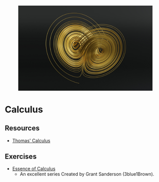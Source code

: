<p align="center">
    <img width="420" src="../../assets/images/lorenz.jpg">
</p>

# Calculus

## Resources

- [Thomas' Calculus](https://1lib.us/book/3518261/0a6b3d)

## Exercises

- [Essence of Calculus](https://www.youtube.com/playlist?list=PLZHQObOWTQDPD3MizzM2xVFitgF8hE_ab)
  - An excellent series Created by Grant Sanderson (3blue1Brown).
